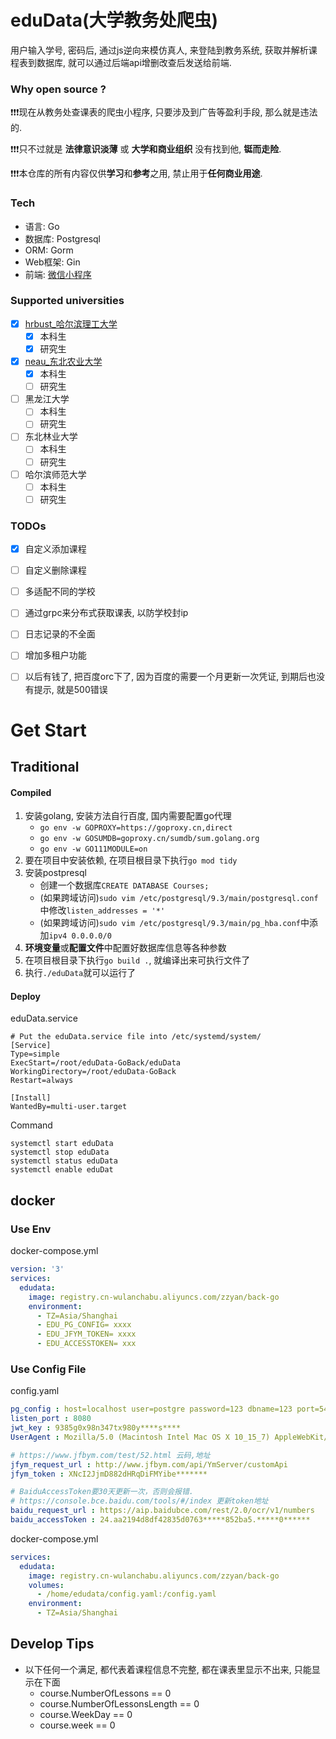 # eduData(大学教务处爬虫)

用户输入学号, 密码后, 通过js逆向来模仿真人, 来登陆到教务系统, 获取并解析课程表到数据库, 就可以通过后端api增删改查后发送给前端.

### Why open source ?
❗❗️❗️现在从教务处查课表的爬虫小程序, 只要涉及到广告等盈利手段, 那么就是违法的.

❗️❗️❗️只不过就是 __法律意识淡薄__ 或 __大学和商业组织__ 没有找到他, **铤而走险**.

❗️❗️❗️本仓库的所有内容仅供**学习**和**参考**之用, 禁止用于**任何商业用途**.

### Tech
- 语言: Go
- 数据库: Postgresql
- ORM: Gorm
- Web框架: Gin
- 前端: [微信小程序](https://github.com/huhu415/eduData-WxFront)

### Supported universities
- [x] [hrbust_哈尔滨理工大学](School/hrbust)
    - [x] 本科生
    - [x] 研究生
- [x] [neau_东北农业大学](School/neau)
    - [x] 本科生
    - [ ] 研究生
- [ ] 黑龙江大学
    - [ ] 本科生
    - [ ] 研究生
- [ ] 东北林业大学
    - [ ] 本科生
    - [ ] 研究生
- [ ] 哈尔滨师范大学
    - [ ] 本科生
    - [ ] 研究生

### TODOs
- [x] 自定义添加课程
- [ ] 自定义删除课程
- [ ] 多适配不同的学校
- [ ] 通过grpc来分布式获取课表, 以防学校封ip
- [ ] 日志记录的不全面
- [ ] 增加多租户功能
- [ ] 以后有钱了, 把百度orc下了, 因为百度的需要一个月更新一次凭证, 到期后也没有提示, 就是500错误


# Get Start
## Traditional
#### Compiled
1. 安装golang, 安装方法自行百度, 国内需要配置go代理
   - ```go env -w GOPROXY=https://goproxy.cn,direct```
   - ```go env -w GOSUMDB=goproxy.cn/sumdb/sum.golang.org```
   - ```go env -w GO111MODULE=on```
2. 要在项目中安装依赖, 在项目根目录下执行```go mod tidy```
3. 安装postpresql
   - 创建一个数据库```CREATE DATABASE Courses;```
   - (如果跨域访问)```sudo vim /etc/postgresql/9.3/main/postgresql.conf```中修改```listen_addresses = '*'```
   - (如果跨域访问)```sudo vim /etc/postgresql/9.3/main/pg_hba.conf```中添加```ipv4 0.0.0.0/0```
4. **环境变量**或**配置文件**中配置好数据库信息等各种参数
5. 在项目根目录下执行```go build .```, 就编译出来可执行文件了
6. 执行```./eduData```就可以运行了

#### Deploy
eduData.service
```shell
# Put the eduData.service file into /etc/systemd/system/
[Service]
Type=simple
ExecStart=/root/eduData-GoBack/eduData
WorkingDirectory=/root/eduData-GoBack
Restart=always

[Install]
WantedBy=multi-user.target
```
Command
```shell
systemctl start eduData
systemctl stop eduData
systemctl status eduData
systemctl enable eduDat
```

## docker
### Use Env
docker-compose.yml
```yaml
version: '3'
services:
  edudata:
    image: registry.cn-wulanchabu.aliyuncs.com/zzyan/back-go
    environment:
      - TZ=Asia/Shanghai
      - EDU_PG_CONFIG= xxxx
      - EDU_JFYM_TOKEN= xxxx
      - EDU_ACCESSTOKEN= xxx
```

### Use Config File
config.yaml
``` yaml
pg_config : host=localhost user=postgre password=123 dbname=123 port=5432 sslmode=disable TimeZone=Asia/Shanghai
listen_port : 8080
jwt_key : 9385g0x98n347tx980y****s****
UserAgent : Mozilla/5.0 (Macintosh Intel Mac OS X 10_15_7) AppleWebKit/537.36 (KHTML, like Gecko) Chrome/120.0.0.0 Safari/537.36

# https://www.jfbym.com/test/52.html 云码,地址
jfym_request_url : http://www.jfbym.com/api/YmServer/customApi
jfym_token : XNcI2JjmD882dHRqDiFMYibe*******

# BaiduAccessToken要30天更新一次，否则会报错.
# https://console.bce.baidu.com/tools/#/index 更新token地址
baidu_request_url : https://aip.baidubce.com/rest/2.0/ocr/v1/numbers
baidu_accessToken : 24.aa2194d8df42835d0763*****852ba5.*****0******
```

docker-compose.yml
```yaml
services:
  edudata:
    image: registry.cn-wulanchabu.aliyuncs.com/zzyan/back-go
    volumes:
      - /home/edudata/config.yaml:/config.yaml
    environment:
      - TZ=Asia/Shanghai
```


## Develop Tips
- 以下任何一个满足, 都代表着课程信息不完整, 都在课表里显示不出来, 只能显示在下面
  - course.NumberOfLessons == 0 
  - course.NumberOfLessonsLength == 0 
  - course.WeekDay == 0
  - course.week == 0